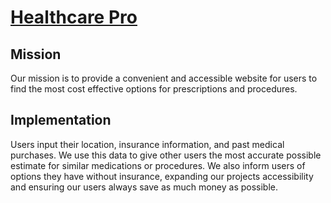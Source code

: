 # [Healthcare Pro](https://tfc-hackathon-kingtingthegreat.vercel.app/)
## Mission
Our mission is to provide a convenient and accessible website for users to find the most cost effective options for prescriptions and procedures.
## Implementation
Users input their location, insurance information, and past medical purchases. We use this data to give other users the most accurate possible estimate for similar medications or procedures. We also inform users of options they have without insurance, expanding our projects accessibility and ensuring our users always save as much money as possible.

